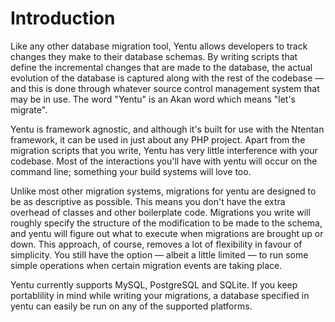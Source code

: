Introduction
============

Like any other database migration tool, Yentu allows developers to track changes they make to their database schemas. By writing scripts that define the incremental changes that are made to the database, the actual evolution of the database is captured along with the rest of the codebase &mdash; and this is done through whatever source control management system that may be in use. The word "Yentu" is an Akan word which means "let's migrate". 

Yentu is framework agnostic, and although it's built for use with the Ntentan framework, it can be used in just about any PHP project. Apart from the migration scripts that you write, Yentu has very little interference with your codebase. Most of the interactions you'll have with yentu will occur on the command line; something your build systems will love too.

Unlike most other migration systems, migrations for yentu are designed to be as descriptive as possible. This means you don't have the extra overhead of classes and other boilerplate code. Migrations you write will roughly specify the structure of the modification to be made to the schema, and yentu will figure out what to execute when migrations are brought up or down. This approach, of course, removes a lot of flexibility in favour of simplicity. You still have the option &mdash; albeit a little limited &mdash; to run some simple operations when certain migration events are taking place.

Yentu currently supports MySQL, PostgreSQL and SQLite. If you keep portablility in mind while writing your migrations, a database specified in yentu can easily be run on any of the supported platforms.
